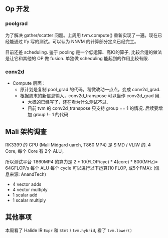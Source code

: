 ## Op 开发

### poolgrad

为了解决 gather/scatter 问题。上周用 tvm.compute() 重新实现了一遍。现在已经能通过 lfy 写的测试。可以认为 NNVM 的计算部分定义已经完工。

目前还差 scheduling. 鉴于 pooling 是一个低运算、高IO的算子, 比较合适的做法是让它和其他的 OP 做 fusion. 单独做 scheduling 能起到的作用比较有限.

### conv2d

* Compute 层面：
  * 原计划是复制 pool_grad 的代码，稍微改动一点点，变成 conv2d_grad.
  * 根据周末的新信息输入，conv2d_transpose 可以当作 conv2d_grad 用.
    * 大概的已经写了，还在看为什么测试不过.
    * 目前 tvm 的 conv2d_transpose 只支持 group == 1 的情况. 后续要增加 group != 1 的代码

## Mali 架构调查

RK3399 的 GPU (Mali Midgard uarch, T860 MP4) 是 SIMD / VLIW 的. 4 Core, 每个 Core 有 2个 ALU。

所以测试平台 T860MP4 的算力是 2 * 10(FLOP/cyc) * 4(core) * 800(MHz)= 64GFLOP/s
每个 ALU 每个 cycle 可以进行以下运算(10 FLOP, 或5个FMA): (信息来源: AnandTech)

* 4 vector adds
* 4 vector multiply
* 1 scalar add
* 1 scalar multiply

## 其他事项

本周看了 Halide IR `Expr` 和 `Stmt` / `tvm.hybrid`, 看了 `tvm.lower()`
